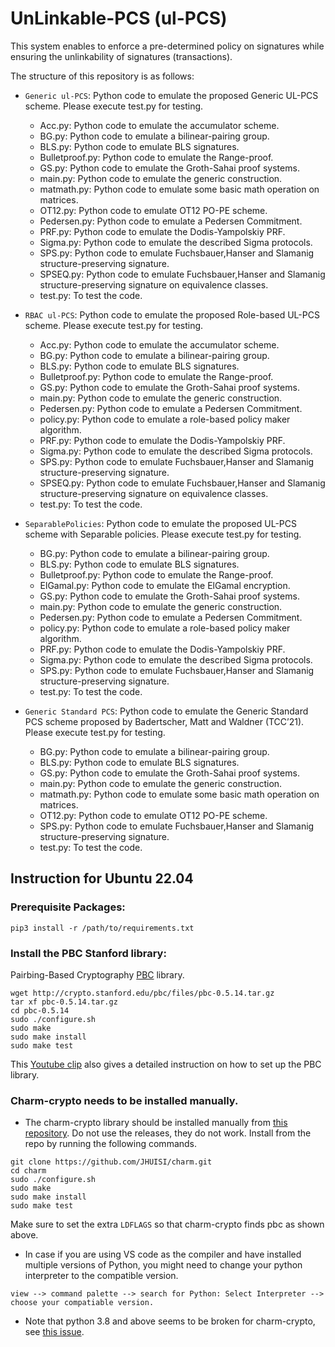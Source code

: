 # UnLinkable-PCS (ul-PCS)

This system enables to enforce a pre-determined policy on signatures while ensuring the unlinkability of signatures (transactions).

The structure of this repository is as follows:

* `Generic ul-PCS`: Python code to emulate the proposed Generic UL-PCS scheme. Please execute test.py for testing.
	- Acc.py: Python code to emulate the accumulator scheme.
	- BG.py: Python code to emulate a bilinear-pairing group.
	- BLS.py: Python code to emulate BLS signatures.
	- Bulletproof.py: Python code to emulate the Range-proof.
	- GS.py: Python code to emulate the Groth-Sahai proof systems.
	- main.py: Python code to emulate the generic construction.
	- matmath.py: Python code to emulate some basic math operation on matrices.
	- OT12.py: Python code to emulate OT12 PO-PE scheme.
	- Pedersen.py: Python code to emulate a Pedersen Commitment.
  	- PRF.py: Python code to emulate the Dodis-Yampolskiy PRF.
  	- Sigma.py: Python code to emulate the described Sigma protocols.
	- SPS.py: Python code to emulate Fuchsbauer,Hanser and Slamanig structure-preserving signature.
	- SPSEQ.py: Python code to emulate Fuchsbauer,Hanser and Slamanig structure-preserving signature on equivalence classes.
	- test.py: To test the code.

* `RBAC ul-PCS`: Python code to emulate the proposed Role-based UL-PCS scheme. Please execute test.py for testing.
	- Acc.py: Python code to emulate the accumulator scheme.
	- BG.py: Python code to emulate a bilinear-pairing group.
	- BLS.py: Python code to emulate BLS signatures.
	- Bulletproof.py: Python code to emulate the Range-proof.
	- GS.py: Python code to emulate the Groth-Sahai proof systems.
	- main.py: Python code to emulate the generic construction.
	- Pedersen.py: Python code to emulate a Pedersen Commitment.
	- policy.py: Python code to emulate a role-based policy maker algorithm.
  	- PRF.py: Python code to emulate the Dodis-Yampolskiy PRF.
  	- Sigma.py: Python code to emulate the described Sigma protocols.
	- SPS.py: Python code to emulate Fuchsbauer,Hanser and Slamanig structure-preserving signature.
	- SPSEQ.py: Python code to emulate Fuchsbauer,Hanser and Slamanig structure-preserving signature on equivalence classes.
	- test.py: To test the code.
  
* `SeparablePolicies`: Python code to emulate the proposed UL-PCS scheme with Separable policies. Please execute test.py for testing.
	- BG.py: Python code to emulate a bilinear-pairing group.
	- BLS.py: Python code to emulate BLS signatures.
	- Bulletproof.py: Python code to emulate the Range-proof.
	- ElGamal.py: Python code to emulate the ElGamal encryption.
	- GS.py: Python code to emulate the Groth-Sahai proof systems.
	- main.py: Python code to emulate the generic construction.
	- Pedersen.py: Python code to emulate a Pedersen Commitment.
	- policy.py: Python code to emulate a role-based policy maker algorithm.
  	- PRF.py: Python code to emulate the Dodis-Yampolskiy PRF.
  	- Sigma.py: Python code to emulate the described Sigma protocols.
	- SPS.py: Python code to emulate Fuchsbauer,Hanser and Slamanig structure-preserving signature.
	- test.py: To test the code.

* `Generic Standard PCS`: Python code to emulate the Generic Standard PCS scheme proposed by Badertscher, Matt and Waldner (TCC’21). Please execute test.py for testing.
	- BG.py: Python code to emulate a bilinear-pairing group.
	- BLS.py: Python code to emulate BLS signatures.
	- GS.py: Python code to emulate the Groth-Sahai proof systems.
	- main.py: Python code to emulate the generic construction.
	- matmath.py: Python code to emulate some basic math operation on matrices.
	- OT12.py: Python code to emulate OT12 PO-PE scheme.
	- SPS.py: Python code to emulate Fuchsbauer,Hanser and Slamanig structure-preserving signature.
	- test.py: To test the code.

## Instruction for Ubuntu 22.04

### Prerequisite Packages:
```
pip3 install -r /path/to/requirements.txt
```

### Install the PBC Stanford library:
Pairbing-Based Cryptography [PBC](https://crypto.stanford.edu/pbc/) library.

```
wget http://crypto.stanford.edu/pbc/files/pbc-0.5.14.tar.gz
tar xf pbc-0.5.14.tar.gz
cd pbc-0.5.14
sudo ./configure.sh
sudo make
sudo make install
sudo make test
```

This [Youtube clip](https://www.youtube.com/watch?v=T0SHn8lMKJA) also gives a detailed instruction on how to set up the PBC library.

### Charm-crypto needs to be installed manually.

- The charm-crypto library should be installed manually from [this repository](https://github.com/JHUISI/charm.git).
Do not use the releases, they do not work. Install from the repo by running the following commands.

```
git clone https://github.com/JHUISI/charm.git
cd charm
sudo ./configure.sh
sudo make
sudo make install
sudo make test
```

Make sure to set the extra `LDFLAGS` so that charm-crypto finds pbc as shown above.

- In case if you are using VS code as the compiler and have installed multiple versions of Python, you might need to change your python interpreter to the compatible version.

```
view --> command palette --> search for Python: Select Interpreter --> choose your compatiable version.
```

- Note that python 3.8 and above seems to be broken for charm-crypto, see [this issue](https://github.com/JHUISI/charm/issues/239).
